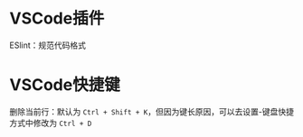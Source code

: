 # VSCode插件

ESlint：规范代码格式



# VSCode快捷键

删除当前行：默认为 `Ctrl + Shift + K`，但因为键长原因，可以去设置-键盘快捷方式中修改为 `Ctrl + D` 


